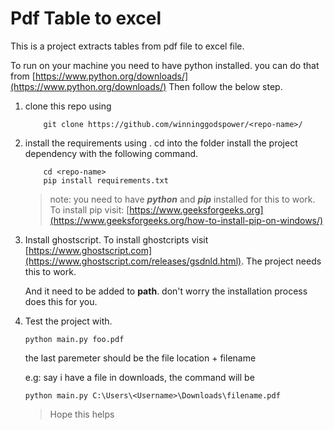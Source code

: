 # Pdf Table to excel

This is a project extracts tables from pdf file to excel file.

To run on your machine you need to have python installed. you can do that from [https://www.python.org/downloads/](https://www.python.org/downloads/)
Then follow the below step.

1. clone this repo using 
    ```console
        git clone https://github.com/winninggodspower/<repo-name>/
    ```

2. install the requirements using .
    cd into the folder install the project dependency with the following command.
    ```console
        cd <repo-name>
        pip install requirements.txt
    ```

    > note: you need to have ***python*** and ***pip*** installed for this to work.
    To install pip visit: [https://www.geeksforgeeks.org](https://www.geeksforgeeks.org/how-to-install-pip-on-windows/)


3. Install ghostscript.
    To install ghostcripts visit [https://www.ghostscript.com](https://www.ghostscript.com/releases/gsdnld.html).
    The project needs this to work. 
    
    And it need to be added to **path**. don't worry the installation process does this for you.

4. Test the project with.
    ```console
    python main.py foo.pdf
    ```

    the last paremeter should be the file location + filename

    e.g: say i have a file in downloads, the command will be
    ````console
    python main.py C:\Users\<Username>\Downloads\filename.pdf
    ````

    > Hope this helps

